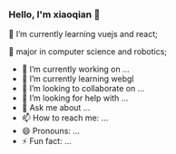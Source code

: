 ### Hello, I'm xiaoqian 👋  

🌱 I’m currently learning vuejs and react;

💼 major in computer science and robotics;


- 🔭 I’m currently working on ...
- 🌱 I’m currently learning webgl
- 👯 I’m looking to collaborate on ...
- 🤔 I’m looking for help with ...
- 💬 Ask me about ...
- 📫 How to reach me: ...
- 😄 Pronouns: ...
- ⚡ Fun fact: ...
